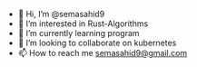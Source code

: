 - 👋 Hi, I’m @semasahid9
- 👀 I’m interested in Rust-Algorithms
- 🌱 I’m currently learning program
- 💞️ I’m looking to collaborate on kubernetes
- 📫 How to reach me semasahid9@gmail.com

<!---
semasahid9/semasahid9 is a ✨ special ✨ repository because its `README.md` (this file) appears on your GitHub profile.
You can click the Preview link to take a look at your changes.
--->
